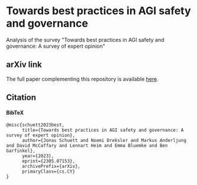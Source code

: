 # Towards best practices in AGI safety and governance
Analysis of the survey "Towards best practices in AGI safety and governance: A survey of expert opinion"

## arXiv link

The full paper complementing this repository is available [here](https://arxiv.org/abs/2305.07153).

## Citation

<a name="citation" />

#### BibTeX
```
@misc{schuett2023best,
      title={Towards best practices in AGI safety and governance: A survey of expert opinion}, 
      author={Jonas Schuett and Noemi Dreksler and Markus Anderljung and David McCaffary and Lennart Heim and Emma Bluemke and Ben Garfinkel},
      year={2023},
      eprint={2305.07153},
      archivePrefix={arXiv},
      primaryClass={cs.CY}
}
```
